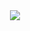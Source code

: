 <div align="center">
<img src="https://capsule-render.vercel.app/api?type=waving&color=D2DAFF&height=250&section=header&text=Yerin%20Github💎&fontSize=80&fontColor=B1B2FF"/>
</div>

<!-- 
<div align="center">
	<img src="https://img.shields.io/badge/Java-007396?style=flat&logo=Java&logoColor=white" />
	<img src="https://img.shields.io/badge/HTML5-E34F26?style=flat&logo=HTML5&logoColor=white" />
	<img src="https://img.shields.io/badge/CSS3-1572B6?style=flat&logo=CSS3&logoColor=white" />
</div>
-->
